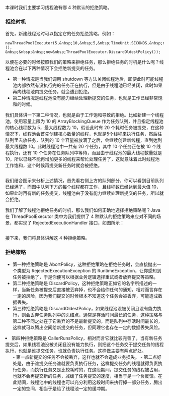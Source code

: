 
本课时我们主要学习线程池有哪 4 种默认的拒绝策略。

### 拒绝时机

首先，新建线程池时可以指定它的任务拒绝策略，例如：

```
newThreadPoolExecutor(5,&nbsp;10,&nbsp;5,&nbsp;TimeUnit.SECONDS,&nbsp;new&nbsp;LinkedBlockingQueue&lt;&gt;(),
&nbsp;&nbsp;&nbsp;new&nbsp;ThreadPoolExecutor.DiscardOldestPolicy());

```

以便在必要的时候按照我们的策略来拒绝任务，那么拒绝任务的时机是什么呢？线程池会在以下两种情况下会拒绝新提交的任务。

- 第一种情况是当我们调用 shutdown 等方法关闭线程池后，即便此时可能线程池内部依然有没执行完的任务正在执行，但是由于线程池已经关闭，此时如果再向线程池内提交任务，就会遭到拒绝。
- 第二种情况是线程池没有能力继续处理新提交的任务，也就是工作已经非常饱和的时候。

我们具体讲一下第二种情况，也就是由于工作饱和导致的拒绝。比如新建一个线程池，使用容量上限为 10 的 ArrayBlockingQueue 作为任务队列，并且指定线程池的核心线程数为 5，最大线程数为 10，假设此时有 20 个耗时任务被提交，在这种情况下，线程池会首先创建核心数量的线程，也就是5个线程来执行任务，然后往队列里去放任务，队列的 10 个容量被放满了之后，会继续创建新线程，直到达到最大线程数 10。此时线程池中一共有 20 个任务，其中 10 个任务正在被 10 个线程执行，还有 10 个任务在任务队列中等待，而且由于线程池的最大线程数量就是 10，所以已经不能再增加更多的线程来帮忙处理任务了，这就意味着此时线程池工作饱和，这个时候再提交新任务时就会被拒绝。

<img src="https://s0.lgstatic.com/i/image2/M01/AE/90/CgoB5l3g0XCAWJKOAABzAQJB4SM657.png" alt="">

我们结合图示来分析上述情况，首先看右侧上方的队列部分，你可以看到目前队列已经满了，而图中队列下方的每个线程都在工作，且线程数已经达到最大值 10，如果此时再有新的任务提交，线程池由于没有能力继续处理新提交的任务，所以就会拒绝。

我们了解了线程池拒绝任务的时机，那么我们如何正确地选择拒绝策略呢？Java 在 ThreadPoolExecutor 类中为我们提供了 4 种默认的拒绝策略来应对不同的场景，都实现了 RejectedExecutionHandler 接口，如图所示：

<img src="https://s0.lgstatic.com/i/image2/M01/AE/B0/CgotOV3g0WWAVWVlAAEsBI6lEEA162.png" alt="">

接下来，我们将具体讲解这 4 种拒绝策略。

### 拒绝策略

- 第一种拒绝策略是 AbortPolicy，这种拒绝策略在拒绝任务时，会直接抛出一个类型为 RejectedExecutionException 的 RuntimeException，让你感知到任务被拒绝了，于是你便可以根据业务逻辑选择重试或者放弃提交等策略。
- 第二种拒绝策略是 DiscardPolicy，这种拒绝策略正如它的名字所描述的一样，当新任务被提交后直接被丢弃掉，也不会给你任何的通知，相对而言存在一定的风险，因为我们提交的时候根本不知道这个任务会被丢弃，可能造成数据丢失。
- 第三种拒绝策略是 DiscardOldestPolicy，如果线程池没被关闭且没有能力执行，则会丢弃任务队列中的头结点，通常是存活时间最长的任务，这种策略与第二种不同之处在于它丢弃的不是最新提交的，而是队列中存活时间最长的，这样就可以腾出空间给新提交的任务，但同理它也存在一定的数据丢失风险。
<li>第四种拒绝策略是 CallerRunsPolicy，相对而言它就比较完善了，当有新任务提交后，如果线程池没被关闭且没有能力执行，则把这个任务交于提交任务的线程执行，也就是谁提交任务，谁就负责执行任务。这样做主要有两点好处。
<ul>
- 第一点新提交的任务不会被丢弃，这样也就不会造成业务损失。
- 第二点好处是，由于谁提交任务谁就要负责执行任务，这样提交任务的线程就得负责执行任务，而执行任务又是比较耗时的，在这段期间，提交任务的线程被占用，也就不会再提交新的任务，减缓了任务提交的速度，相当于是一个负反馈。在此期间，线程池中的线程也可以充分利用这段时间来执行掉一部分任务，腾出一定的空间，相当于是给了线程池一定的缓冲期。
